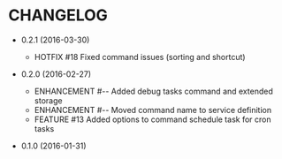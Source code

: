 # CHANGELOG

* 0.2.1 (2016-03-30)
    * HOTFIX      #18 Fixed command issues (sorting and shortcut)

* 0.2.0 (2016-02-27)
    * ENHANCEMENT #-- Added debug tasks command and extended storage   
    * ENHANCEMENT #-- Moved command name to service definition   
    * FEATURE     #13 Added options to command schedule task for cron tasks

* 0.1.0 (2016-01-31)
